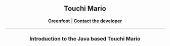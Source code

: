 <div align="center">
<br>
  <h2>Touchi Mario</h2>
    </a>

[**Greenfoot**](https://www.greenfoot.org/door) | [**Contact the developer**](mailto:lars.gross@edu.tbz.ch)

 <hr>
<h3>
Introduction to the Java based Touchi Mario
</h3>

</div>
